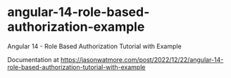# angular-14-role-based-authorization-example

Angular 14 - Role Based Authorization Tutorial with Example

Documentation at https://jasonwatmore.com/post/2022/12/22/angular-14-role-based-authorization-tutorial-with-example

